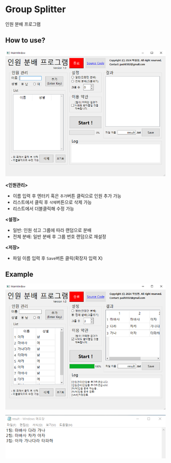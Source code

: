 # Group Splitter
인원 분배 프로그램
## How to use?
<p align="center"><img src="./img/ui.png" width="800px"></p>  

**<인원관리>**  
- 이름 입력 후 엔터키 혹은 `추가`버튼 클릭으로 인원 추가 가능
- 리스트에서 클릭 후 `삭제`버튼으로 삭제 가능
- 리스트에서 더블클릭해 수정 가능  

**<설정>**  
- 일반: 인원 섞고 그룹에 따라 랜덤으로 분배
- 전체 분배: 일반 분배 후 그룹 번호 랜덤으로 재설정  

**<저장>**  
- 파일 이름 입력 후 `Save`버튼 클릭(확장자 입력 X)  

## Example
<p align="center"><img src="./img/result.png" width="800px"></p>  
<p align="center"><img src="./img/result1.png" width="800px"></p>  

